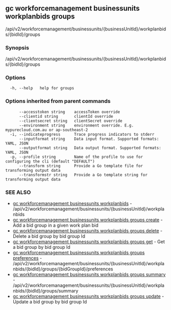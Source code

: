 ## gc workforcemanagement businessunits workplanbids groups

/api/v2/workforcemanagement/businessunits/{businessUnitId}/workplanbids/{bidId}/groups

### Synopsis

/api/v2/workforcemanagement/businessunits/{businessUnitId}/workplanbids/{bidId}/groups

### Options

```
  -h, --help   help for groups
```

### Options inherited from parent commands

```
      --accesstoken string    accessToken override
      --clientid string       clientId override
      --clientsecret string   clientSecret override
      --environment string    environment override. E.g. mypurecloud.com.au or ap-southeast-2
  -i, --indicateprogress      Trace progress indicators to stderr
      --inputformat string    Data input format. Supported formats: YAML, JSON
      --outputformat string   Data output format. Supported formats: YAML, JSON
  -p, --profile string        Name of the profile to use for configuring the cli (default "DEFAULT")
      --transform string      Provide a Go template file for transforming output data
      --transformstr string   Provide a Go template string for transforming output data
```

### SEE ALSO

* [gc workforcemanagement businessunits workplanbids](gc_workforcemanagement_businessunits_workplanbids.html)	 - /api/v2/workforcemanagement/businessunits/{businessUnitId}/workplanbids
* [gc workforcemanagement businessunits workplanbids groups create](gc_workforcemanagement_businessunits_workplanbids_groups_create.html)	 - Add a bid group in a given work plan bid
* [gc workforcemanagement businessunits workplanbids groups delete](gc_workforcemanagement_businessunits_workplanbids_groups_delete.html)	 - Delete a bid group by bid group Id
* [gc workforcemanagement businessunits workplanbids groups get](gc_workforcemanagement_businessunits_workplanbids_groups_get.html)	 - Get a bid group by bid group Id
* [gc workforcemanagement businessunits workplanbids groups preferences](gc_workforcemanagement_businessunits_workplanbids_groups_preferences.html)	 - /api/v2/workforcemanagement/businessunits/{businessUnitId}/workplanbids/{bidId}/groups/{bidGroupId}/preferences
* [gc workforcemanagement businessunits workplanbids groups summary](gc_workforcemanagement_businessunits_workplanbids_groups_summary.html)	 - /api/v2/workforcemanagement/businessunits/{businessUnitId}/workplanbids/{bidId}/groups/summary
* [gc workforcemanagement businessunits workplanbids groups update](gc_workforcemanagement_businessunits_workplanbids_groups_update.html)	 - Update a bid group by bid group Id


